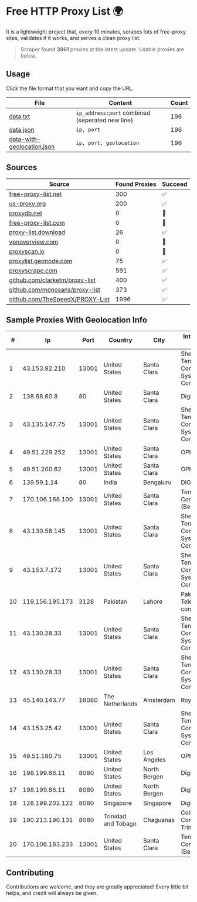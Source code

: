 
# Free HTTP Proxy List 🌍

It is a lightweight project that, every 10 minutes, scrapes lots of free-proxy sites, validates if it works, and serves a clean proxy list.


> Scraper found **3961** proxies at the latest update. Usable proxies are below.

## Usage

Click the file format that you want and copy the URL.


|File|Content|Count|
|----|-------|-----|
|[data.txt](https://raw.githubusercontent.com/themiralay/Proxy-List-World/master/data.txt)|`ip_address:port` combined (seperated new line)|196|
|[data.json](https://raw.githubusercontent.com/themiralay/Proxy-List-World/master/data.json)|`ip, port`|196|
|[data-with-geolocation.json](https://raw.githubusercontent.com/themiralay/Proxy-List-World/master/data-with-geolocation.json)|`ip, port, geolocation`|196|

## Sources

|Source|Found Proxies|Succeed|
|------|-------------|-------|
|[free-proxy-list.net](https://free-proxy-list.net)|300|✅|
|[us-proxy.org](https://www.us-proxy.org)|200|✅|
|[proxydb.net](http://proxydb.net)|0|🚫|
|[free-proxy-list.com](https://free-proxy-list.com/?page=&port=&type%5B%5D=http&type%5B%5D=https&up_time=0&search=Search)|0|🚫|
|[proxy-list.download](https://www.proxy-list.download/HTTP)|26|✅|
|[vpnoverview.com](https://vpnoverview.com/privacy/anonymous-browsing/free-proxy-servers)|0|🚫|
|[proxyscan.io](https://www.proxyscan.io)|0|🚫|
|[proxylist.geonode.com](https://proxylist.geonode.com/api/proxy-list?limit=300&page=1&sort_by=lastChecked&sort_type=desc&protocols=http,https)|75|✅|
|[proxyscrape.com](https://api.proxyscrape.com/v2/?request=displayproxies&protocol=http&timeout=10000&country=all&ssl=all&anonymity=all)|591|✅|
|[github.com/clarketm/proxy-list](https://raw.githubusercontent.com/clarketm/proxy-list/master/proxy-list-raw.txt)|400|✅|
|[github.com/monosans/proxy-list](https://raw.githubusercontent.com/monosans/proxy-list/main/proxies/http.txt)|373|✅|
|[github.com/TheSpeedX/PROXY-List](https://raw.githubusercontent.com/TheSpeedX/PROXY-List/master/http.txt)|1996|✅|


## Sample Proxies With Geolocation Info

|#|Ip|Port|Country|City|Internet Service Provider|
|-|--|----|-------|----|-------------------------|
|1|43.153.92.210|13001|United States|Santa Clara|Shenzhen Tencent Computer Systems Company Limited|
|2|138.68.60.8|80|United States|Santa Clara|DigitalOcean, LLC|
|3|43.135.147.75|13001|United States|Santa Clara|Shenzhen Tencent Computer Systems Company Limited|
|4|49.51.229.252|13001|United States|Santa Clara|OPHL|
|5|49.51.200.62|13001|United States|Santa Clara|OPHL|
|6|139.59.1.14|80|India|Bengaluru|DIGITALOCEAN|
|7|170.106.168.100|13001|United States|Santa Clara|Tencent Cloud Computing (Beijing) Co|
|8|43.130.58.145|13001|United States|Santa Clara|Shenzhen Tencent Computer Systems Company Limited|
|9|43.153.7.172|13001|United States|Santa Clara|Shenzhen Tencent Computer Systems Company Limited|
|10|119.156.195.173|3128|Pakistan|Lahore|Pakistan Telecommuication company limited|
|11|43.130.28.33|13001|United States|Santa Clara|Shenzhen Tencent Computer Systems Company Limited|
|12|43.130.28.33|13001|United States|Santa Clara|Shenzhen Tencent Computer Systems Company Limited|
|13|45.140.143.77|18080|The Netherlands|Amsterdam|RoyaleHosting BV|
|14|43.153.25.42|13001|United States|Santa Clara|Shenzhen Tencent Computer Systems Company Limited|
|15|49.51.180.75|13001|United States|Los Angeles|OPHL|
|16|198.199.86.11|8080|United States|North Bergen|DigitalOcean, LLC|
|17|198.199.86.11|8080|United States|North Bergen|DigitalOcean, LLC|
|18|128.199.202.122|8080|Singapore|Singapore|DigitalOcean, LLC|
|19|190.213.190.131|8080|Trinidad and Tobago|Chaguanas|Columbus Communications Trinidad Limited.|
|20|170.106.183.233|13001|United States|Santa Clara|Tencent Cloud Computing (Beijing) Co|



## Contributing

Contributions are welcome, and they are greatly appreciated! Every
little bit helps, and credit will always be given.


